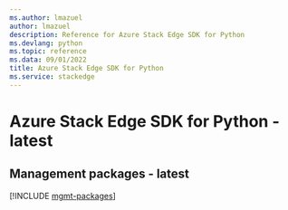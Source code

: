 ```yaml
---
ms.author: lmazuel
author: lmazuel
description: Reference for Azure Stack Edge SDK for Python
ms.devlang: python
ms.topic: reference
ms.data: 09/01/2022
title: Azure Stack Edge SDK for Python
ms.service: stackedge
---
```

# Azure Stack Edge SDK for Python - latest

## Management packages - latest
[!INCLUDE [mgmt-packages](stack-edge-mgmt-index.md)]